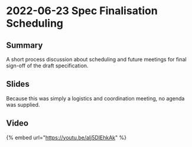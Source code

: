 # 2022-06-23 Spec Finalisation Scheduling

## Summary

A short process discussion about scheduling and future meetings for final sign-off of the draft specification.

## Slides

Because this was simply a logistics and coordination meeting, no agenda was supplied.

## Video

{% embed url="https://youtu.be/aIj5DlEhkAk" %}
